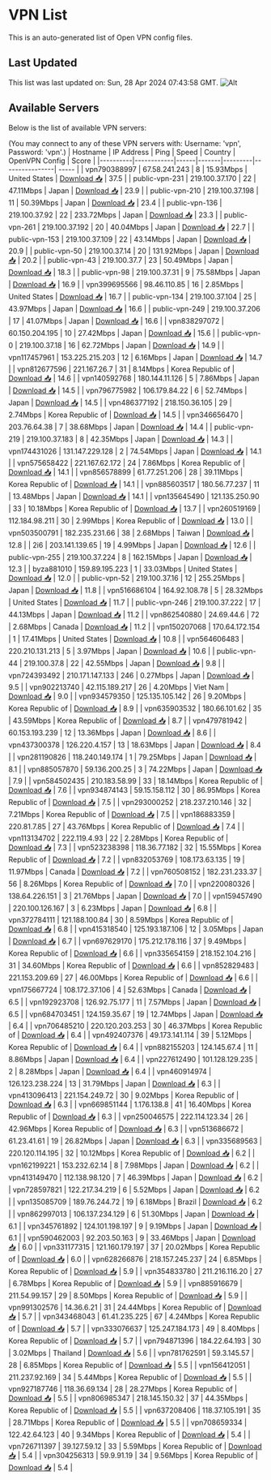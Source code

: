 # VPN List

This is an auto-generated list of Open VPN config files.

## Last Updated

This list was last updated on: Sun, 28 Apr 2024 07:43:58 GMT.
![Alt](https://repobeats.axiom.co/api/embed/186b98318ef1479477931607c1ad7d823f12451f.svg "Repobeats analytics image")

## Available Servers

Below is the list of available VPN servers:

(You may connect to any of these VPN servers with: Username: 'vpn', Password: 'vpn'.)
| Hostname | IP Address | Ping | Speed | Country | OpenVPN Config | Score |
|----------|------------|------|-------|---------|----------------| ----- |
| vpn790388997 | 67.58.241.243 | 8 | 15.93Mbps | United States | [Download 📥](./configs/server_0_US.ovpn) | 37.5 |
| public-vpn-231 | 219.100.37.170 | 22 | 47.11Mbps | Japan | [Download 📥](./configs/server_1_JP.ovpn) | 23.9 |
| public-vpn-210 | 219.100.37.198 | 11 | 50.39Mbps | Japan | [Download 📥](./configs/server_2_JP.ovpn) | 23.4 |
| public-vpn-136 | 219.100.37.92 | 22 | 233.72Mbps | Japan | [Download 📥](./configs/server_3_JP.ovpn) | 23.3 |
| public-vpn-261 | 219.100.37.192 | 20 | 40.04Mbps | Japan | [Download 📥](./configs/server_4_JP.ovpn) | 22.7 |
| public-vpn-153 | 219.100.37.109 | 22 | 43.14Mbps | Japan | [Download 📥](./configs/server_5_JP.ovpn) | 20.9 |
| public-vpn-50 | 219.100.37.14 | 20 | 131.92Mbps | Japan | [Download 📥](./configs/server_6_JP.ovpn) | 20.2 |
| public-vpn-43 | 219.100.37.7 | 23 | 50.49Mbps | Japan | [Download 📥](./configs/server_7_JP.ovpn) | 18.3 |
| public-vpn-98 | 219.100.37.31 | 9 | 75.58Mbps | Japan | [Download 📥](./configs/server_8_JP.ovpn) | 16.9 |
| vpn399695566 | 98.46.110.85 | 16 | 2.85Mbps | United States | [Download 📥](./configs/server_9_US.ovpn) | 16.7 |
| public-vpn-134 | 219.100.37.104 | 25 | 43.97Mbps | Japan | [Download 📥](./configs/server_10_JP.ovpn) | 16.6 |
| public-vpn-249 | 219.100.37.206 | 17 | 41.07Mbps | Japan | [Download 📥](./configs/server_11_JP.ovpn) | 16.6 |
| vpn838297072 | 60.150.204.195 | 10 | 27.42Mbps | Japan | [Download 📥](./configs/server_12_JP.ovpn) | 15.6 |
| public-vpn-0 | 219.100.37.18 | 16 | 62.72Mbps | Japan | [Download 📥](./configs/server_13_JP.ovpn) | 14.9 |
| vpn117457961 | 153.225.215.203 | 12 | 6.16Mbps | Japan | [Download 📥](./configs/server_14_JP.ovpn) | 14.7 |
| vpn812677596 | 221.167.26.7 | 31 | 8.14Mbps | Korea Republic of | [Download 📥](./configs/server_15_KR.ovpn) | 14.6 |
| vpn140592768 | 180.144.11.126 | 5 | 7.86Mbps | Japan | [Download 📥](./configs/server_16_JP.ovpn) | 14.5 |
| vpn796775982 | 106.179.84.22 | 6 | 52.74Mbps | Japan | [Download 📥](./configs/server_17_JP.ovpn) | 14.5 |
| vpn486377192 | 218.150.36.105 | 29 | 2.74Mbps | Korea Republic of | [Download 📥](./configs/server_18_KR.ovpn) | 14.5 |
| vpn346656470 | 203.76.64.38 | 7 | 38.68Mbps | Japan | [Download 📥](./configs/server_19_JP.ovpn) | 14.4 |
| public-vpn-219 | 219.100.37.183 | 8 | 42.35Mbps | Japan | [Download 📥](./configs/server_20_JP.ovpn) | 14.3 |
| vpn174431026 | 131.147.229.128 | 2 | 74.54Mbps | Japan | [Download 📥](./configs/server_21_JP.ovpn) | 14.1 |
| vpn575658422 | 221.167.62.172 | 24 | 7.86Mbps | Korea Republic of | [Download 📥](./configs/server_22_KR.ovpn) | 14.1 |
| vpn856578899 | 61.77.251.206 | 28 | 39.11Mbps | Korea Republic of | [Download 📥](./configs/server_23_KR.ovpn) | 14.1 |
| vpn885603517 | 180.56.77.237 | 11 | 13.48Mbps | Japan | [Download 📥](./configs/server_24_JP.ovpn) | 14.1 |
| vpn135645490 | 121.135.250.90 | 33 | 10.18Mbps | Korea Republic of | [Download 📥](./configs/server_25_KR.ovpn) | 13.7 |
| vpn260519169 | 112.184.98.211 | 30 | 2.99Mbps | Korea Republic of | [Download 📥](./configs/server_26_KR.ovpn) | 13.0 |
| vpn503500791 | 182.235.231.66 | 38 | 2.68Mbps | Taiwan | [Download 📥](./configs/server_27_TW.ovpn) | 12.8 |
| 2i6 | 203.141.139.65 | 19 | 4.99Mbps | Japan | [Download 📥](./configs/server_28_JP.ovpn) | 12.6 |
| public-vpn-255 | 219.100.37.224 | 8 | 162.15Mbps | Japan | [Download 📥](./configs/server_29_JP.ovpn) | 12.3 |
| byza881010 | 159.89.195.223 | 1 | 33.03Mbps | United States | [Download 📥](./configs/server_30_US.ovpn) | 12.0 |
| public-vpn-52 | 219.100.37.16 | 12 | 255.25Mbps | Japan | [Download 📥](./configs/server_31_JP.ovpn) | 11.8 |
| vpn516686104 | 164.92.108.78 | 5 | 28.32Mbps | United States | [Download 📥](./configs/server_32_US.ovpn) | 11.7 |
| public-vpn-246 | 219.100.37.222 | 17 | 44.13Mbps | Japan | [Download 📥](./configs/server_33_JP.ovpn) | 11.2 |
| vpn862540880 | 24.69.44.6 | 72 | 2.68Mbps | Canada | [Download 📥](./configs/server_34_CA.ovpn) | 11.2 |
| vpn150207068 | 170.64.172.154 | 1 | 17.41Mbps | United States | [Download 📥](./configs/server_35_US.ovpn) | 10.8 |
| vpn564606483 | 220.210.131.213 | 5 | 3.97Mbps | Japan | [Download 📥](./configs/server_36_JP.ovpn) | 10.6 |
| public-vpn-44 | 219.100.37.8 | 22 | 42.55Mbps | Japan | [Download 📥](./configs/server_37_JP.ovpn) | 9.8 |
| vpn724393492 | 210.171.147.133 | 246 | 0.27Mbps | Japan | [Download 📥](./configs/server_38_JP.ovpn) | 9.5 |
| vpn902213740 | 42.115.189.217 | 26 | 4.20Mbps | Viet Nam | [Download 📥](./configs/server_39_VN.ovpn) | 9.0 |
| vpn934579350 | 125.135.105.142 | 26 | 9.20Mbps | Korea Republic of | [Download 📥](./configs/server_40_KR.ovpn) | 8.9 |
| vpn635903532 | 180.66.101.62 | 35 | 43.59Mbps | Korea Republic of | [Download 📥](./configs/server_41_KR.ovpn) | 8.7 |
| vpn479781942 | 60.153.193.239 | 12 | 13.36Mbps | Japan | [Download 📥](./configs/server_42_JP.ovpn) | 8.6 |
| vpn437300378 | 126.220.4.157 | 13 | 18.63Mbps | Japan | [Download 📥](./configs/server_43_JP.ovpn) | 8.4 |
| vpn281190826 | 118.240.149.174 | 1 | 79.25Mbps | Japan | [Download 📥](./configs/server_44_JP.ovpn) | 8.1 |
| vpn885057870 | 59.136.200.25 | 3 | 74.22Mbps | Japan | [Download 📥](./configs/server_45_JP.ovpn) | 7.9 |
| vpn584502435 | 210.183.58.99 | 33 | 18.14Mbps | Korea Republic of | [Download 📥](./configs/server_46_KR.ovpn) | 7.6 |
| vpn934874143 | 59.15.158.112 | 30 | 86.95Mbps | Korea Republic of | [Download 📥](./configs/server_47_KR.ovpn) | 7.5 |
| vpn293000252 | 218.237.210.146 | 32 | 7.21Mbps | Korea Republic of | [Download 📥](./configs/server_48_KR.ovpn) | 7.5 |
| vpn186883359 | 220.81.7.85 | 27 | 43.76Mbps | Korea Republic of | [Download 📥](./configs/server_49_KR.ovpn) | 7.4 |
| vpn113134702 | 222.119.4.93 | 22 | 2.28Mbps | Korea Republic of | [Download 📥](./configs/server_50_KR.ovpn) | 7.3 |
| vpn523238398 | 118.36.77.182 | 32 | 15.55Mbps | Korea Republic of | [Download 📥](./configs/server_51_KR.ovpn) | 7.2 |
| vpn832053769 | 108.173.63.135 | 19 | 11.97Mbps | Canada | [Download 📥](./configs/server_52_CA.ovpn) | 7.2 |
| vpn760508152 | 182.231.233.37 | 56 | 8.26Mbps | Korea Republic of | [Download 📥](./configs/server_53_KR.ovpn) | 7.0 |
| vpn220080326 | 138.64.226.151 | 3 | 21.76Mbps | Japan | [Download 📥](./configs/server_54_JP.ovpn) | 7.0 |
| vpn159457490 | 220.100.126.167 | 3 | 6.23Mbps | Japan | [Download 📥](./configs/server_55_JP.ovpn) | 6.8 |
| vpn372784111 | 121.188.100.84 | 30 | 8.59Mbps | Korea Republic of | [Download 📥](./configs/server_56_KR.ovpn) | 6.8 |
| vpn415318540 | 125.193.187.106 | 12 | 3.05Mbps | Japan | [Download 📥](./configs/server_57_JP.ovpn) | 6.7 |
| vpn697629170 | 175.212.178.116 | 37 | 9.49Mbps | Korea Republic of | [Download 📥](./configs/server_58_KR.ovpn) | 6.6 |
| vpn335654159 | 218.152.104.216 | 31 | 34.60Mbps | Korea Republic of | [Download 📥](./configs/server_59_KR.ovpn) | 6.6 |
| vpn852829483 | 221.153.209.69 | 27 | 46.00Mbps | Korea Republic of | [Download 📥](./configs/server_60_KR.ovpn) | 6.6 |
| vpn175667724 | 108.172.37.106 | 4 | 52.63Mbps | Canada | [Download 📥](./configs/server_61_CA.ovpn) | 6.5 |
| vpn192923708 | 126.92.75.177 | 11 | 7.57Mbps | Japan | [Download 📥](./configs/server_62_JP.ovpn) | 6.5 |
| vpn684703451 | 124.159.35.67 | 19 | 12.74Mbps | Japan | [Download 📥](./configs/server_63_JP.ovpn) | 6.4 |
| vpn706485210 | 220.120.203.253 | 30 | 46.37Mbps | Korea Republic of | [Download 📥](./configs/server_64_KR.ovpn) | 6.4 |
| vpn492407376 | 49.173.141.114 | 39 | 5.12Mbps | Korea Republic of | [Download 📥](./configs/server_65_KR.ovpn) | 6.4 |
| vpn882155203 | 124.145.67.4 | 11 | 8.86Mbps | Japan | [Download 📥](./configs/server_66_JP.ovpn) | 6.4 |
| vpn227612490 | 101.128.129.235 | 2 | 8.28Mbps | Japan | [Download 📥](./configs/server_67_JP.ovpn) | 6.4 |
| vpn460914974 | 126.123.238.224 | 13 | 31.79Mbps | Japan | [Download 📥](./configs/server_68_JP.ovpn) | 6.3 |
| vpn413096413 | 221.154.249.72 | 30 | 9.02Mbps | Korea Republic of | [Download 📥](./configs/server_69_KR.ovpn) | 6.3 |
| vpn669851144 | 1.176.138.8 | 41 | 16.40Mbps | Korea Republic of | [Download 📥](./configs/server_70_KR.ovpn) | 6.3 |
| vpn250046575 | 222.114.123.34 | 26 | 42.96Mbps | Korea Republic of | [Download 📥](./configs/server_71_KR.ovpn) | 6.3 |
| vpn513686672 | 61.23.41.61 | 19 | 26.82Mbps | Japan | [Download 📥](./configs/server_72_JP.ovpn) | 6.3 |
| vpn335689563 | 220.120.114.195 | 32 | 10.12Mbps | Korea Republic of | [Download 📥](./configs/server_73_KR.ovpn) | 6.2 |
| vpn162199221 | 153.232.62.14 | 8 | 7.98Mbps | Japan | [Download 📥](./configs/server_74_JP.ovpn) | 6.2 |
| vpn413149470 | 112.138.98.120 | 7 | 46.39Mbps | Japan | [Download 📥](./configs/server_75_JP.ovpn) | 6.2 |
| vpn728597821 | 122.217.34.219 | 6 | 5.52Mbps | Japan | [Download 📥](./configs/server_76_JP.ovpn) | 6.2 |
| vpn135085709 | 189.76.244.72 | 19 | 6.18Mbps | Brazil | [Download 📥](./configs/server_77_BR.ovpn) | 6.2 |
| vpn862997013 | 106.137.234.129 | 6 | 51.30Mbps | Japan | [Download 📥](./configs/server_78_JP.ovpn) | 6.1 |
| vpn345761892 | 124.101.198.197 | 9 | 9.19Mbps | Japan | [Download 📥](./configs/server_79_JP.ovpn) | 6.1 |
| vpn590462003 | 92.203.50.163 | 9 | 33.46Mbps | Japan | [Download 📥](./configs/server_80_JP.ovpn) | 6.0 |
| vpn331177315 | 121.160.179.197 | 37 | 20.02Mbps | Korea Republic of | [Download 📥](./configs/server_81_KR.ovpn) | 6.0 |
| vpn628266876 | 218.157.245.237 | 24 | 6.85Mbps | Korea Republic of | [Download 📥](./configs/server_82_KR.ovpn) | 5.9 |
| vpn354833780 | 211.216.116.20 | 27 | 6.78Mbps | Korea Republic of | [Download 📥](./configs/server_83_KR.ovpn) | 5.9 |
| vpn885916679 | 211.54.99.157 | 29 | 8.50Mbps | Korea Republic of | [Download 📥](./configs/server_84_KR.ovpn) | 5.9 |
| vpn991302576 | 14.36.6.21 | 31 | 24.44Mbps | Korea Republic of | [Download 📥](./configs/server_85_KR.ovpn) | 5.7 |
| vpn343468043 | 61.41.235.225 | 67 | 4.24Mbps | Korea Republic of | [Download 📥](./configs/server_86_KR.ovpn) | 5.7 |
| vpn333076637 | 125.247.184.173 | 49 | 8.40Mbps | Korea Republic of | [Download 📥](./configs/server_87_KR.ovpn) | 5.7 |
| vpn794871396 | 184.22.64.193 | 30 | 3.02Mbps | Thailand | [Download 📥](./configs/server_88_TH.ovpn) | 5.6 |
| vpn781762591 | 59.3.145.57 | 28 | 6.85Mbps | Korea Republic of | [Download 📥](./configs/server_89_KR.ovpn) | 5.5 |
| vpn156412051 | 211.237.92.169 | 34 | 5.44Mbps | Korea Republic of | [Download 📥](./configs/server_90_KR.ovpn) | 5.5 |
| vpn927187746 | 118.36.69.134 | 28 | 28.27Mbps | Korea Republic of | [Download 📥](./configs/server_91_KR.ovpn) | 5.5 |
| vpn806985347 | 218.145.150.32 | 37 | 44.35Mbps | Korea Republic of | [Download 📥](./configs/server_92_KR.ovpn) | 5.5 |
| vpn637208406 | 118.37.105.191 | 35 | 28.71Mbps | Korea Republic of | [Download 📥](./configs/server_93_KR.ovpn) | 5.5 |
| vpn708659334 | 122.42.64.123 | 40 | 9.34Mbps | Korea Republic of | [Download 📥](./configs/server_94_KR.ovpn) | 5.4 |
| vpn726711397 | 39.127.59.12 | 33 | 5.59Mbps | Korea Republic of | [Download 📥](./configs/server_95_KR.ovpn) | 5.4 |
| vpn304256313 | 59.9.91.19 | 34 | 9.56Mbps | Korea Republic of | [Download 📥](./configs/server_96_KR.ovpn) | 5.4 |
